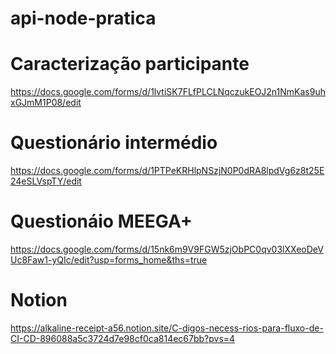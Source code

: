 # api-node-pratica

# Caracterização participante
https://docs.google.com/forms/d/1lvtiSK7FLfPLCLNqczukEOJ2n1NmKas9uhxGJmM1P08/edit

# Questionário intermédio
https://docs.google.com/forms/d/1PTPeKRHlpNSzjN0P0dRA8lpdVg6z8t25E24eSLVspTY/edit

# Questionáio MEEGA+
https://docs.google.com/forms/d/15nk6m9V9FGW5zjObPC0qv03lXXeoDeVUc8Faw1-yQIc/edit?usp=forms_home&ths=true

# Notion
https://alkaline-receipt-a56.notion.site/C-digos-necess-rios-para-fluxo-de-CI-CD-896088a5c3724d7e98cf0ca814ec67bb?pvs=4
